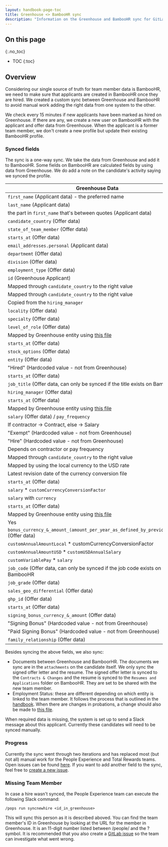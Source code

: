 ```yaml
---
layout: handbook-page-toc
title: Greenhouse <> BambooHR sync
description: "Information on the Greenhouse and BambooHR sync for GitLab team members and their profiles."
---
```


## On this page

{:.no_toc}

- TOC
{:toc}

## Overview

Considering our single source of truth for team member data is BambooHR, we need to make sure that applicants
are created in BambooHR once they are hired. We created a custom sync between Greenhouse and BambooHR to avoid
manual work adding the right data from one system to the other.

We check every 15 minutes if new applicants have been marked as hired on Greenhouse. If there are
any, we create a new user on BambooHR with the applicant and offer data from Greenhouse. When the applicant
is a former team member, we don't create a new profile but update their existing BambooHR profile. 

### Synced fields

The sync is a one-way sync. We take the data from Greenhouse and add it to BambooHR. Some fields on BambooHR are calculated fields by using data
from Greenhouse. We do add a note on the candidate's activity saying we synced the profile.

| Greenhouse Data | BambooHR Data |
| --------------- | ------------- |
| `first_name` (Applicant data) - the preferred name | `firstName` |
| `last_name` (Applicant data) | `lastName` |
| the part in `first_name` that's between quotes (Applicant data) | `preferredName` |
| `candidate_country` (Offer data) | `country` |
| `state_of_team_member` (Offer data) | `state` |
| `starts_at` (Offer data) | `hireDate` |
| `email_addresses.personal` (Applicant data) | `homeEmail` |
| `departmemt` (Offer data) | `department` |
| `division` (Offer data) | `division` |
| `employment_type` (Offer data) | `customFullOrPartTime` |
| `id` (Greenhouse Applicant) | `customCandidateID` |
| Mapped through `candidate_country` to the right value | `customPayFrequency` |
| Mapped through `candidate_country` to the right value | `customRegion` |
| Copied from the `hiring_manager` | `customCostCenter` |
| `locality` (Offer data) | `customLocality` |
| `specialty` (Offer data) | `customJobTitleSpeciality` |
| `level_of_role` (Offer data) | `customRole` |
| Mapped by Greenhouse entity using [this file](https://gitlab.com/gitlab-com/www-gitlab-com/-/blob/master/data/entity_mapper.yml) | `customEmployeeCorptoCorp` |
| `starts_at` (Offer data) | `customHireDate` |
| `stock_options` (Offer data) | `customShares` |
| `entity` (Offer data) | `customInc/BV` |
| "Hired" (Hardcoded value - not from Greenhouse) | `customNotes` |
| `starts_at` (Offer data) | `date` |
| `job_title` (Offer data, can only be synced if the title exists on BambooHR) | `jobTitle` |
| `hiring_manager` (Offer data) | `reportsTo` |
| `starts_at` (Offer data) | `startDate` |
| Mapped by Greenhouse entity using [this file](https://gitlab.com/gitlab-com/www-gitlab-com/-/blob/master/data/entity_mapper.yml) | `location` |
| `salary` (Offer data) / `pay_frequency` | `rate` |
| If contractor -> Contract, else -> Salary | `type` |
| "Exempt" (Hardcoded value - not from Greenhouse) | `exempt` |
| "Hire" (Hardcoded value - not from Greenhouse) | `reason` |
| Depends on contractor or pay frequency | `paidPer` |
| Mapped through `candidate_country` to the right value | `paySchedule` |
| Mapped by using the local currency to the USD rate | `customCurrencyConversionFactor` |
| Latest revision date of the currency conversion file | `customConversionEffectiveDate` |
| `starts_at` (Offer data) | `customEffectiveDate3` |
| `salary` * `customCurrencyConversionFactor` | `customUSDAnnualSalary` |
| `salary` with `currency` | `customLocalAnnualSalary` |
| `starts_at` (Offer data) | `customDate` |
| Mapped by Greenhouse entity using [this file](https://gitlab.com/gitlab-com/www-gitlab-com/-/blob/master/data/entity_mapper.yml) | `customType` |
| Yes | `customVariablePay` |
| `bonus_currency_&_amount_(amount_per_year_as_defined_by_previous_field)` (Offer data) | `customAnnualAmountLocal` |
| `customAnnualAmountLocal` * customCurrencyConversionFactor | `customAnnualAmountUSD` |
| `customAnnualAmountUSD` * `customUSDAnnualSalary` | `customOTEUSD` |
| `customVariablePay` * `salary` | `customOTELocal` |
| `job_code` (Offer data, can only be synced if the job code exists on BambooHR | `customJobCode` |
| `job_grade` (Offer data) | `customJobGrade` |
| `sales_geo_differential` (Offer data) | `customSalesGeoDifferential` |
| `ghp_id` (Offer data) | `customNumber` |
| `starts_at` (Offer data) | `customBonusdate` |
| `signing_bonus_currency_&_amount` (Offer data) | `customBonusAmount` |
| "Signing Bonus" (Hardcoded value - not from Greenhouse) | `customBonustype` |
| "Paid Signing Bonus" (Hardcoded value - not from Greenhouse) | `customBonuscomments` |
| `family_relationship` (Offer data) | `customRelationship` |

Besides syncing the above fields, we also sync:

- Documents between Greenhouse and BamboorHR. The documents we sync are in the `attachments` on the
candidate itself. We only sync the signed offer letter and the resume. The signed offer letter is
synced to the `Contracts & Changes` and the resume is synced to the `Resumes and Applications`
folder on BambooHR. They are set to be shared with the new team member.
- Employment Status: these are different depending on which entity is linked to the team member.
It follows the process that is outlined in the [handbook](/handbook/people-group/general-onboarding/onboarding-processes/#adding-a-new-team-member-to-bamboohr). When there are changes in probations, a
change should also be made to [this file](https://gitlab.com/gitlab-com/www-gitlab-com/-/blob/master/data/entity_mapper.yml).

When required data is missing, the system is set up to send a Slack message about
this applicant. Currently these candidates will need to be synced manually.

### Progress

Currently the sync went through two iterations and has replaced most (but not all) manual work for the People Experience and Total Rewards teams.
Open issues can be found [here](https://gitlab.com/groups/gitlab-com/people-group/peopleops-eng/-/issues?scope=all&utf8=%E2%9C%93&state=opened&label_name%5B%5D=f-gh-bhr-sync).
If you want to add another field to the sync, feel free to [create a new issue](https://gitlab.com/gitlab-com/people-group/peopleops-eng/people-operations-engineering/-/issues/new).

### Missing Team Member

In case a hire wasn't synced, the People Experience team can execute the following
Slack command:

```
/pops run syncnewhire <id_in_greenhouse>
```

This will sync this person as it is described aboved. You can find the team member's ID in Greenhouse by looking at the URL for the member in Greenhouse. It is an 11-digit number listed between /people/ and the ? symbol. It is recommended that you
also create a [GitLab issue](https://gitlab.com/gitlab-com/people-group/peopleops-eng/employment-automation/issues/new?issuable_template=bug_with_greenhouse_bamboo_sync) so the team can investigate what went wrong.
